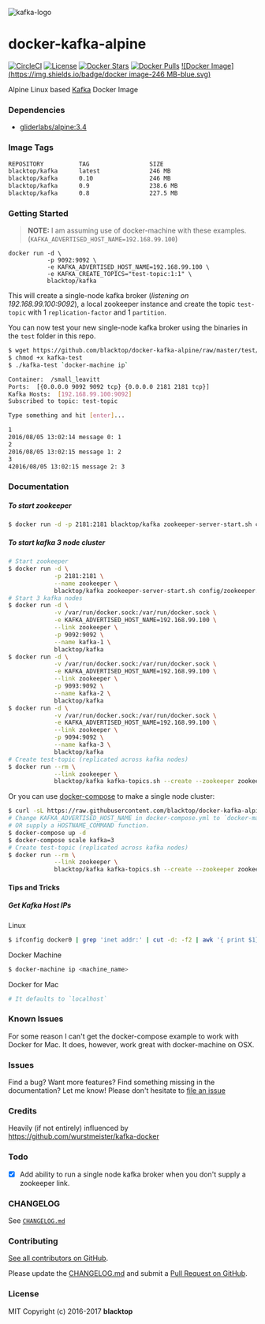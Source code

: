 ![kafka-logo](https://raw.githubusercontent.com/blacktop/docker-kafka-alpine/master/kafka-logo.png)

docker-kafka-alpine
===================

[![CircleCI](https://circleci.com/gh/blacktop/docker-kafka-alpine.png?style=shield)](https://circleci.com/gh/blacktop/docker-kafka-alpine) [![License](http://img.shields.io/:license-mit-blue.svg)](http://doge.mit-license.org) [![Docker Stars](https://img.shields.io/docker/stars/blacktop/kafka.svg)](https://hub.docker.com/r/blacktop/kafka/) [![Docker Pulls](https://img.shields.io/docker/pulls/blacktop/kafka.svg)](https://hub.docker.com/r/blacktop/kafka/) [![Docker Image](https://img.shields.io/badge/docker image-246 MB-blue.svg)](https://hub.docker.com/r/blacktop/kafka/)

Alpine Linux based [Kafka](http://kafka.apache.org/downloads.html) Docker Image

### Dependencies

-	[gliderlabs/alpine:3.4](https://index.docker.io/_/gliderlabs/alpine/)

### Image Tags

```bash
REPOSITORY          TAG                 SIZE
blacktop/kafka      latest              246 MB
blacktop/kafka      0.10                246 MB
blacktop/kafka      0.9                 238.6 MB
blacktop/kafka      0.8                 227.5 MB
```

### Getting Started

> **NOTE:** I am assuming use of docker-machine with these examples. (`KAFKA_ADVERTISED_HOST_NAME=192.168.99.100`\)

```
docker run -d \
           -p 9092:9092 \
           -e KAFKA_ADVERTISED_HOST_NAME=192.168.99.100 \
           -e KAFKA_CREATE_TOPICS="test-topic:1:1" \
           blacktop/kafka
```

This will create a single-node kafka broker (*listening on 192.168.99.100:9092*), a local zookeeper instance and create the topic `test-topic` with 1 `replication-factor` and 1 `partition`.

You can now test your new single-node kafka broker using the binaries in the `test` folder in this repo.

```bash
$ wget https://github.com/blacktop/docker-kafka-alpine/raw/master/test/darwin/kafka-test
$ chmod +x kafka-test
$ ./kafka-test `docker-machine ip`
```

```bash
Container:  /small_leavitt
Ports:  [{0.0.0.0 9092 9092 tcp} {0.0.0.0 2181 2181 tcp}]
Kafka Hosts:  [192.168.99.100:9092]
Subscribed to topic: test-topic

Type something and hit [enter]...

1
2016/08/05 13:02:14 message 0: 1
2
2016/08/05 13:02:15 message 1: 2
3
42016/08/05 13:02:15 message 2: 3
```

### Documentation

##### To start zookeeper

```bash
$ docker run -d -p 2181:2181 blacktop/kafka zookeeper-server-start.sh config/zookeeper.properties
```

##### To start kafka 3 node cluster

```bash
# Start zookeeper
$ docker run -d \
             -p 2181:2181 \
             --name zookeeper \
             blacktop/kafka zookeeper-server-start.sh config/zookeeper.properties
# Start 3 kafka nodes             
$ docker run -d \
             -v /var/run/docker.sock:/var/run/docker.sock \
             -e KAFKA_ADVERTISED_HOST_NAME=192.168.99.100 \
             --link zookeeper \
             -p 9092:9092 \
             --name kafka-1 \
             blacktop/kafka
$ docker run -d \
             -v /var/run/docker.sock:/var/run/docker.sock \
             -e KAFKA_ADVERTISED_HOST_NAME=192.168.99.100 \
             --link zookeeper \
             -p 9093:9092 \
             --name kafka-2 \
             blacktop/kafka
$ docker run -d \
             -v /var/run/docker.sock:/var/run/docker.sock \
             -e KAFKA_ADVERTISED_HOST_NAME=192.168.99.100 \
             --link zookeeper \
             -p 9094:9092 \
             --name kafka-3 \
             blacktop/kafka
# Create test-topic (replicated across kafka nodes)
$ docker run --rm \
             --link zookeeper \
             blacktop/kafka kafka-topics.sh --create --zookeeper zookeeper:2181 --replication-factor 3 --partition 1 --topic test-topic                           
```

Or you can use [docker-compose](https://docs.docker.com/compose/) to make a single node cluster:

```bash
$ curl -sL https://raw.githubusercontent.com/blacktop/docker-kafka-alpine/master/docker-compose.yml > docker-compose.yml
# Change KAFKA_ADVERTISED_HOST_NAME in docker-compose.yml to `docker-machine ip` or IP of your VM.
# OR supply a HOSTNAME_COMMAND function.
$ docker-compose up -d
$ docker-compose scale kafka=3
# Create test-topic (replicated across kafka nodes)
$ docker run --rm \
             --link zookeeper \
             blacktop/kafka kafka-topics.sh --create --zookeeper zookeeper:2181 --replication-factor 3 --partition 1 --topic test-topic  
```

#### Tips and Tricks

##### Get Kafka Host IPs

Linux

```bash
$ ifconfig docker0 | grep 'inet addr:' | cut -d: -f2 | awk '{ print $1}'
```

Docker Machine

```bash
$ docker-machine ip <machine_name>
```

Docker for Mac

```bash
# It defaults to `localhost`
```

### Known Issues

For some reason I can't get the docker-compose example to work with Docker for Mac. It does, however, work great with docker-machine on OSX.

### Issues

Find a bug? Want more features? Find something missing in the documentation? Let me know! Please don't hesitate to [file an issue](https://github.com/blacktop/docker-kafka-alpine/issues/new)

### Credits

Heavily (if not entirely) influenced by https://github.com/wurstmeister/kafka-docker

### Todo

-	[x] Add ability to run a single node kafka broker when you don't supply a zookeeper link.

### CHANGELOG

See [`CHANGELOG.md`](https://github.com/blacktop/docker-kafka-alpine/blob/master/CHANGELOG.md)

### Contributing

[See all contributors on GitHub](https://github.com/blacktop/docker-kafka-alpine/graphs/contributors).

Please update the [CHANGELOG.md](https://github.com/blacktop/docker-kafka-alpine/blob/master/CHANGELOG.md) and submit a [Pull Request on GitHub](https://help.github.com/articles/using-pull-requests/).

### License

MIT Copyright (c) 2016-2017 **blacktop**
